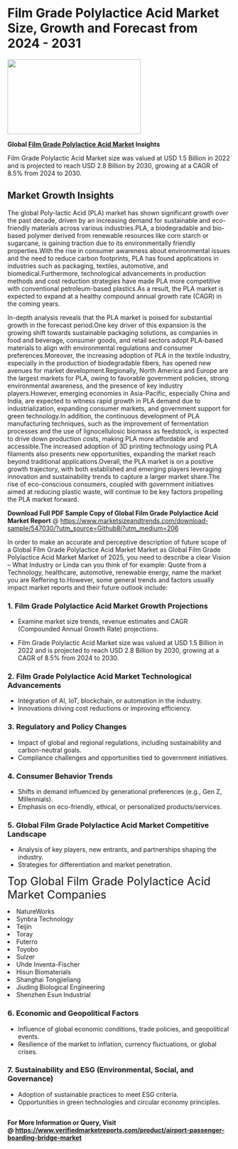 <H1>Film Grade Polylactice Acid Market Size, Growth and Forecast from 2024 - 2031</H1><img class="aligncenter size-medium wp-image-584254" src="https://thirdeyenews.in/wp-content/uploads/2024/09/Global-Market-Research-300x168.jpeg" alt="" width="300" height="168" /><p><strong>Global&nbsp;<a href="https://www.marketsizeandtrends.com/download-sample/547030/?utm_source=Github8j?utm_medium=206">Film Grade Polylactice Acid Market</a> Insights</strong></p><p>Film Grade Polylactic Acid Market size was valued at USD 1.5 Billion in 2022 and is projected to reach USD 2.8 Billion by 2030, growing at a CAGR of 8.5% from 2024 to 2030.</p><p><h2>Market Growth Insights</h2> <p>The global Poly-lactic Acid (PLA) market has shown significant growth over the past decade, driven by an increasing demand for sustainable and eco-friendly materials across various industries.PLA, a biodegradable and bio-based polymer derived from renewable resources like corn starch or sugarcane, is gaining traction due to its environmentally friendly properties.With the rise in consumer awareness about environmental issues and the need to reduce carbon footprints, PLA has found applications in industries such as packaging, textiles, automotive, and biomedical.Furthermore, technological advancements in production methods and cost reduction strategies have made PLA more competitive with conventional petroleum-based plastics.As a result, the PLA market is expected to expand at a healthy compound annual growth rate (CAGR) in the coming years.</p> <p>In-depth analysis reveals that the PLA market is poised for substantial growth in the forecast period.One key driver of this expansion is the growing shift towards sustainable packaging solutions, as companies in food and beverage, consumer goods, and retail sectors adopt PLA-based materials to align with environmental regulations and consumer preferences.Moreover, the increasing adoption of PLA in the textile industry, especially in the production of biodegradable fibers, has opened new avenues for market development.Regionally, North America and Europe are the largest markets for PLA, owing to favorable government policies, strong environmental awareness, and the presence of key industry players.However, emerging economies in Asia-Pacific, especially China and India, are expected to witness rapid growth in PLA demand due to industrialization, expanding consumer markets, and government support for green technology.In addition, the continuous development of PLA manufacturing techniques, such as the improvement of fermentation processes and the use of lignocellulosic biomass as feedstock, is expected to drive down production costs, making PLA more affordable and accessible.The increased adoption of 3D printing technology using PLA filaments also presents new opportunities, expanding the market reach beyond traditional applications.Overall, the PLA market is on a positive growth trajectory, with both established and emerging players leveraging innovation and sustainability trends to capture a larger market share.The rise of eco-conscious consumers, coupled with government initiatives aimed at reducing plastic waste, will continue to be key factors propelling the PLA market forward.<p><span class=""><strong>Download Full PDF Sample Copy of Global Film Grade Polylactice Acid Market Report</strong> @ <a href="https://www.marketsizeandtrends.com/download-sample/547030/?utm_source=Github8j?utm_medium=206" target="_blank">https://www.marketsizeandtrends.com/download-sample/547030/?utm_source=Github8j?utm_medium=206</a></span></p><p>In order to make an accurate and perceptive description of future scope of a Global&nbsp;Film Grade Polylactice Acid Market Market as Global&nbsp;Film Grade Polylactice Acid Market Market of 2025, you need to describe a clear Vision &ndash; What Industry or Linda can you think of for example: Quote from a Technology, healthcare, automotive, renewable energy, name the market you are Reffering to.However, some general trends and factors usually impact market reports and their future outlook include:</p><h3>1.&nbsp;<strong>Film Grade Polylactice Acid Market Growth Projections</strong></h3><ul><li>Examine market size trends, revenue estimates and CAGR (Compounded Annual Growth Rate) projections.</li><li><p>Film Grade Polylactic Acid Market size was valued at USD 1.5 Billion in 2022 and is projected to reach USD 2.8 Billion by 2030, growing at a CAGR of 8.5% from 2024 to 2030.</p></li></ul><h3>2.&nbsp;<strong>Film Grade Polylactice Acid Market Technological Advancements</strong></h3><ul><li>Integration of AI, IoT, blockchain, or automation in the industry.</li><li>Innovations driving cost reductions or improving efficiency.</li></ul><h3>3.&nbsp;<strong>Regulatory and Policy Changes</strong></h3><ul><li>Impact of global and regional regulations, including sustainability and carbon-neutral goals.</li><li>Compliance challenges and opportunities tied to government initiatives.</li></ul><h3>4.&nbsp;<strong>Consumer Behavior Trends</strong></h3><ul><li>Shifts in demand influenced by generational preferences (e.g., Gen Z, Millennials).</li><li>Emphasis on eco-friendly, ethical, or personalized products/services.</li></ul><h3>5.&nbsp;<strong>Global Film Grade Polylactice Acid Market Competitive Landscape</strong></h3><ul><li>Analysis of key players, new entrants, and partnerships shaping the industry.</li><li>Strategies for differentiation and market penetration.</li></ul><p data-pm-slice="1 1 []"><span style="color: inherit; font-family: inherit; font-size: 25px;">Top Global Film Grade Polylactice Acid Market Companies</span></p><div class="" data-test-id=""><p><li>NatureWorks</li><li> Synbra Technology</li><li> Teijin</li><li> Toray</li><li> Futerro</li><li> Toyobo</li><li> Sulzer</li><li> Uhde Inventa-Fischer</li><li> Hisun Biomaterials</li><li> Shanghai Tongjieliang</li><li> Jiuding Biological Engineering</li><li> Shenzhen Esun Industrial</li></p></div><h3>6.&nbsp;<strong>Economic and Geopolitical Factors</strong></h3><ul><li>Influence of global economic conditions, trade policies, and geopolitical events.</li><li>Resilience of the market to inflation, currency fluctuations, or global crises.</li></ul><h3>7.&nbsp;<strong>Sustainability and ESG (Environmental, Social, and Governance)</strong></h3><ul><li>Adoption of sustainable practices to meet ESG criteria.</li><li>Opportunities in green technologies and circular economy principles.</li></ul><h2><strong style="font-size: 14px;">For More Information or Query, Visit @&nbsp;</strong><a style="background-color: #ffffff; font-size: 14px;" href="https://www.marketsizeandtrends.com/report/film-grade-polylactice-acid-market/" target="_blank">https://www.verifiedmarketreports.com/product/airport-passenger-boarding-bridge-market</a></h2>